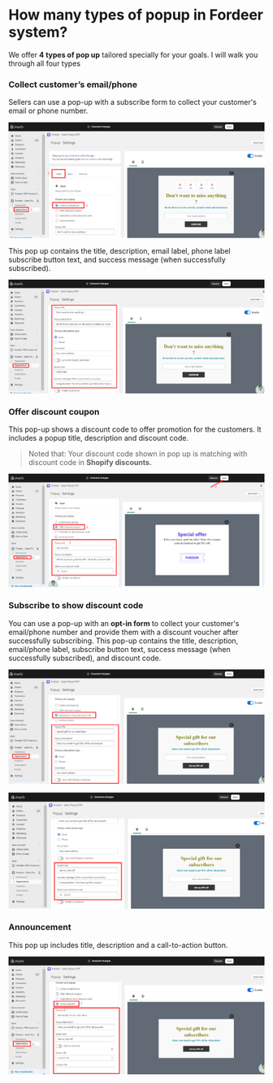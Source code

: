 # How many types of popup in Fordeer system?

We offer **4 types of pop up** tailored specially for your goals. I will walk you through all four types

### **Collect customer’s email/phone**

Sellers can use a pop-up with a subscribe form to collect your customer's email or phone number. 

![Untitled](How%20many%20types%20of%20popup%20in%20Fordeer%20system%20fba40a9c6598449f9dbb9a05034c5603/Untitled.png)

This pop up contains the title, description, email label, phone label subscribe button text, and success message (when successfully subscribed).

![Untitled](How%20many%20types%20of%20popup%20in%20Fordeer%20system%20fba40a9c6598449f9dbb9a05034c5603/Untitled%201.png)

### **Offer discount coupon**

This pop-up shows a discount code to offer promotion for the customers. It includes a popup title, description and discount code.

> Noted that: Your discount code shown in pop up is matching with discount code in **Shopify discounts.**
> 

![Untitled](How%20many%20types%20of%20popup%20in%20Fordeer%20system%20fba40a9c6598449f9dbb9a05034c5603/Untitled%202.png)

### **Subscribe to show discount code**

You can use a pop-up with an **opt-in form** to collect your customer's email/phone number and provide them with a discount voucher after successfully subscribing. This pop-up contains the title, description, email/phone label, subscribe button text, success message (when successfully subscribed), and discount code.

![Untitled](How%20many%20types%20of%20popup%20in%20Fordeer%20system%20fba40a9c6598449f9dbb9a05034c5603/Untitled%203.png)

![Untitled](How%20many%20types%20of%20popup%20in%20Fordeer%20system%20fba40a9c6598449f9dbb9a05034c5603/Untitled%204.png)

### **Announcement**

This pop up includes title, description and a call-to-action button.

![Untitled](How%20many%20types%20of%20popup%20in%20Fordeer%20system%20fba40a9c6598449f9dbb9a05034c5603/Untitled%205.png)
